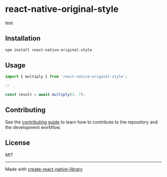# react-native-original-style

test

## Installation

```sh
npm install react-native-original-style
```

## Usage

```js
import { multiply } from 'react-native-original-style';

// ...

const result = await multiply(3, 7);
```

## Contributing

See the [contributing guide](CONTRIBUTING.md) to learn how to contribute to the repository and the development workflow.

## License

MIT

---

Made with [create-react-native-library](https://github.com/callstack/react-native-builder-bob)

